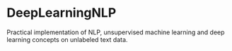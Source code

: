 # DeepLearningNLP
Practical implementation of NLP, unsupervised machine learning and deep learning concepts on unlabeled text data.
